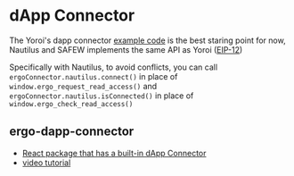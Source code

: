 # dApp Connector

The Yoroi's dapp connector [example code](https://github.com/Emurgo/yoroi-frontend/tree/develop/packages/yoroi-ergo-connector/example-ergo) is the best staring point for now, Nautilus and SAFEW implements the same API as Yoroi ([EIP-12](https://github.com/ergoplatform/eips/pull/23/files#diff-cb3f835ea389f22c2f074a6acd820d178e44c82df8898e8ff36aea7f762b6710))


Specifically with Nautilus, to avoid conflicts, you can call `ergoConnector.nautilus.connect()` in place of `window.ergo_request_read_access()` and `ergoConnector.nautilus.isConnected()` in place of `window.ergo_check_read_access()`


## ergo-dapp-connector

- [React package that has a built-in dApp Connector](https://www.npmjs.com/package/ergo-dapp-connector)
- [video tutorial](https://twitter.com/NightOwlCasino/status/1529452399475179520)
